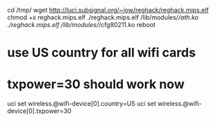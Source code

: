 cd /tmp/
wget http://luci.subsignal.org/~jow/reghack/reghack.mips.elf
chmod +x reghack.mips.elf
./reghack.mips.elf /lib/modules/*/ath.ko
./reghack.mips.elf /lib/modules/*/cfg80211.ko
reboot
# use US country for all wifi cards
# txpower=30 should work now
uci set wireless.@wifi-device[0].country=US
uci set wireless.@wifi-device[0].txpower=30
